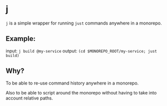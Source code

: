 # j

`j` is a simple wrapper for running `just` commands anywhere in a monorepo.

## Example:

input: `j build @my-service`
output: `(cd $MONOREPO_ROOT/my-service; just build)`

## Why?

To be able to re-use command history anywhere in a monorepo.

Also to be able to script around the monorepo without having to take into account relative paths.
